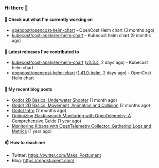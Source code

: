 ### Hi there 👋

#### 👷 Check out what I'm currently working on

- [opencost/opencost-helm-chart](https://github.com/opencost/opencost-helm-chart) - OpenCost Helm chart  (3 months ago)
- [kubecost/cost-analyzer-helm-chart](https://github.com/kubecost/cost-analyzer-helm-chart) - Kubecost helm chart (9 months ago)

#### 🔭 Latest releases I've contributed to

- [kubecost/cost-analyzer-helm-chart](https://github.com/kubecost/cost-analyzer-helm-chart) ([v2.3.4](https://github.com/kubecost/cost-analyzer-helm-chart/releases/tag/v2.3.4), 2 days ago) - Kubecost helm chart
- [opencost/opencost-helm-chart](https://github.com/opencost/opencost-helm-chart) ([1.41.0-helm](https://github.com/opencost/opencost-helm-chart/releases/tag/1.41.0-helm), 2 days ago) - OpenCost Helm chart 

#### 📜 My recent blog posts

- [Godot 2D Basics: Underwater Shooter](https://mpostument.com/posts/programming/godot/godot_underwater_shooter/) (1 month ago)
- [Godot 2D Basics: Movement, Animation and Collision](https://mpostument.com/posts/programming/godot/godot_movement_collision/) (2 months ago)
- [Godot Intro](https://mpostument.com/posts/programming/godot/godot_intro/) (2 months ago)
- [Optimizing Elasticsearch Monitoring with OpenTelemetry: A Comprehensive Guide](https://mpostument.com/posts/programming/observability/otel-elasticsearch/) (1 year ago)
- [Monitoring Kibana with OpenTelemetry Collector: Gathering Logs and Metrics](https://mpostument.com/posts/programming/observability/otel-kibana/) (1 year ago)

#### 📫 How to reach me

- Twitter: https://twitter.com/Maks_Postument
- Blog: https://mpostument.com/
